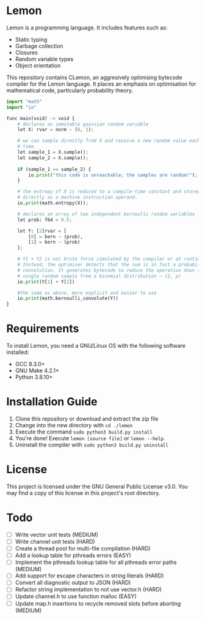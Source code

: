 # Lemon

Lemon is a programming language. It includes features such as:

- Static typing
- Garbage collection
- Closures
- Random variable types
- Object orientation

This repository contains CLemon, an aggresively optimising bytecode compiler for the Lemon language. It places an emphasis on optimisation for mathematical code, particularly probability theory.

```Python
import "math"
import "io"

func main(void) -> void {
	# declares an immutable gaussian random variable
	let X: rvar = norm ~ (0, 1);

	# we can sample directly from X and receive a new random value each
	# time.
	let sample_1 = X.sample();
	let sample_2 = X.sample();
	
	if (sample_1 == sample_2) {
		io.print("this code is unreachable; the samples are random!");
	}

	# the entropy of X is reduced to a compile-time constant and stored
	# directly as a machine instruction operand.
	io.print(math.entropy(X));

	# declares an array of two independent bernoulli random variables
	let prob: f64 = 0.5;

	let Y: [2]rvar = [
		[0] = bern ~ (prob),
		[1] = bern ~ (prob)
	];

	# Y1 + Y2 is not brute force simulated by the compiler or at runtime.
	# Instead, the optimiser detects that the sum is in fact a probability
	# convolution. It generates bytecode to reduce the operation down to a
	# single random sample from a binomial distribution ~ (2, p)
	io.print(Y[1] + Y[2])

	#the same as above, more explicit and easier to use
	io.print(math.bernoulli_convolute(Y))
}
```

# Requirements

To install Lemon, you need a GNU/Linux OS with the following software installed:

- GCC 8.3.0+
- GNU Make 4.2.1+
- Python 3.8.10+

# Installation Guide

1. Clone this repository or download and extract the zip file
2. Change into the new directory with `cd ./lemon`
3. Execute the command `sudo python3 build.py install`
4. You're done! Execute `lemon [source file]` or `lemon --help`.
5. Uninstall the compiler with `sudo python3 build.py uninstall`

# License

This project is licensed under the GNU General Public License v3.0. You may find a copy of this license in this project's root directory.

# Todo

- [ ] Write vector unit tests (MEDIUM)
- [ ] Write channel unit tests (HARD)
- [ ] Create a thread pool for multi-file compilation (HARD)
- [ ] Add a lookup table for pthreads errors (EASY)
- [ ] Implement the pthreads lookup table for all pthreads error paths (MEDIUM)
- [ ] Add support for escape characters in string literals (HARD)
- [ ] Convert all diagnostic output to JSON (HARD)
- [ ] Refactor string implementation to not use vector.h (HARD)
- [ ] Update channel.h to use function malloc (EASY)
- [ ] Update map.h insertions to recycle removed slots before aborting (MEDIUM)
